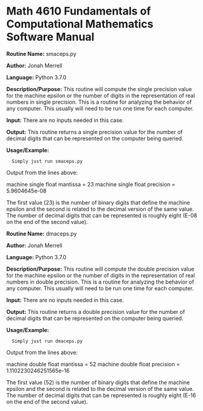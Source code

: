 # Math 4610 Fundamentals of Computational Mathematics Software Manual


**Routine Name:**           smaceps.py

**Author:** Jonah Merrell

**Language:** Python 3.7.0

**Description/Purpose:** This routine will compute the single precision value for the machine epsilon or the number of digits
in the representation of real numbers in single precision. This is a routine for analyzing the behavior of any computer. This
usually will need to be run one time for each computer.

**Input:** There are no inputs needed in this case. 

**Output:** This routine returns a single precision value for the number of decimal digits that can be represented on the
computer being queried.

**Usage/Example:**

      Simply just run smaceps.py

Output from the lines above:

machine single float mantissa = 23
machine single float precision = 5.9604645e-08

The first value (23) is the number of binary digits that define the machine epsilon and the second is related to the
decimal version of the same value. The number of decimal digits that can be represented is roughly eight (E-08 on the
end of the second value).


**Routine Name:**           dmaceps.py

**Author:** Jonah Merrell

**Language:** Python 3.7.0

**Description/Purpose:** This routine will compute the double precision value for the machine epsilon or the number of digits
in the representation of real numbers in double precision. This is a routine for analyzing the behavior of any computer. This
usually will need to be run one time for each computer.

**Input:** There are no inputs needed in this case. 

**Output:** This routine returns a double precision value for the number of decimal digits that can be represented on the
computer being queried.

**Usage/Example:**

      Simply just run dmaceps.py

Output from the lines above:

machine double float mantissa = 52
machine double float precision = 1.1102230246251565e-16

The first value (52) is the number of binary digits that define the machine epsilon and the second is related to the
decimal version of the same value. The number of decimal digits that can be represented is roughly eight (E-16 on the
end of the second value).

